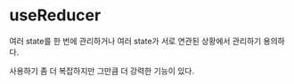 # useReducer

여러 state를 한 번에 관리하거나 여러 state가 서로 연관된 상황에서 관리하기 용의하다.

사용하기 좀 더 복잡하지만 그만큼 더 강력한 기능이 있다.
